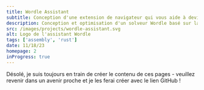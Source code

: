```yaml
---
title: Wordle Assistant
subtitle: Conception d'une extension de navigateur qui vous aide à deviner le meilleur mot suivant dans Wordle
description: Conception et optimisation d'un solveur Wordle basé sur la théorie de l'information en utilisant Rust. Ensuite, nous avons combiné les extensions de navigateur WebAssembly et Chrome pour permettre au solveur d'être utilisé de manière interactive pour aider dans le jeu Worlde existant.
src: /images/projects/wordle-assistant.svg
alt: Logo de l'assistant Wordle
tags: ['assembly', 'rust']
date: 11/18/23
homepage: 2
inProgress: true
---
```


Désolé, je suis toujours en train de créer le contenu de ces pages - veuillez revenir dans un avenir proche et je les ferai créer avec le lien GitHub !
